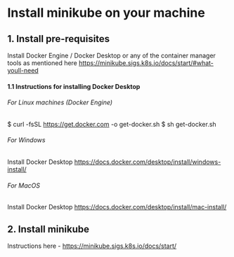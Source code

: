 # Install minikube on your machine

## 1. Install pre-requisites
Install Docker Engine / Docker Desktop or any of the container manager tools as mentioned here 
https://minikube.sigs.k8s.io/docs/start/#what-youll-need

#### 1.1 Instructions for installing Docker Desktop

###### For Linux machines (Docker Engine)
$ curl -fsSL https://get.docker.com -o get-docker.sh
$ sh get-docker.sh

###### For Windows
Install Docker Desktop https://docs.docker.com/desktop/install/windows-install/

###### For MacOS
Install Docker Desktop https://docs.docker.com/desktop/install/mac-install/


## 2. Install minikube
Instructions here - https://minikube.sigs.k8s.io/docs/start/


